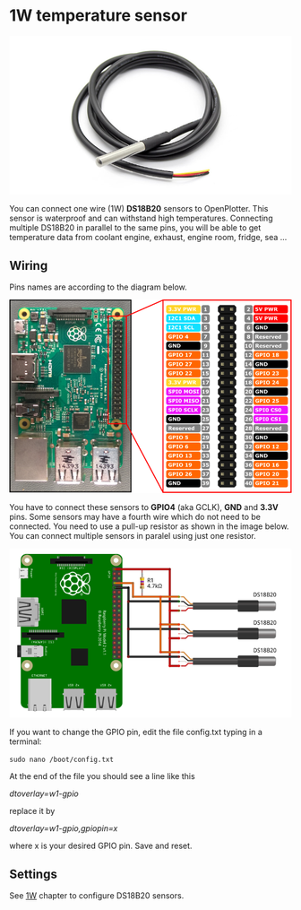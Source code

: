 # 1W temperature sensor

![](DS18B20.png)

You can connect one wire (1W) **DS18B20** sensors to OpenPlotter. This sensor is waterproof and can withstand high temperatures. Connecting multiple DS18B20 in parallel to the same pins, you will be able to get temperature data from coolant engine, exhaust, engine room, fridge, sea ...

## Wiring

Pins names are according to the diagram below.

![](RP2_Pinout.png)

You have to connect these sensors to **GPIO4** (aka GCLK), **GND** and **3.3V** pins. Some sensors may have a fourth wire which do not need to be connected. You need to use a pull-up resistor as shown in the image below. You can connect multiple sensors in paralel using just one resistor.

![](DS18B20_sensors.png)

If you want to change the GPIO pin, edit the file config.txt typing in a terminal:

```sudo nano /boot/config.txt```

At the end of the file you should see a line like this

*dtoverlay=w1-gpio*

replace it by

*dtoverlay=w1-gpio,gpiopin=x*

where x is your desired GPIO pin. Save and reset.

## Settings

See [1W](/1w.md) chapter to configure DS18B20 sensors.